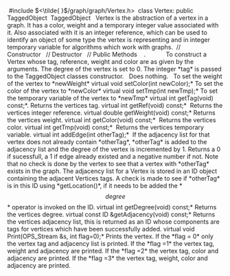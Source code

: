  \#include $<\tilde{ }$/graph/graph/Vertex.h$>$  class Vertex: public
TaggedObject  TaggedObject   Vertex is the abstraction of a vertex in a
graph. It has a color, weight and a temporary integer value associated
with it. Also associated with it is an integer reference, which can be
used to identify an object of some type the vertex is representing and
in integer temporary variable for algorithms which work with graphs.  //
Constructor   // Destructor   // Public Methods    .            To
construct a Vertex whose tag, reference, weight and color are as given
by the arguments. The degree of the vertex is set to $0$. The integer
\*tag\* is passed to the TaggedObject classes constructor.   Does
nothing.   To set the weight of the vertex to \*newWeight\* virtual void
setColor(int newColor);\* To set the color of the vertex to
\*newColor\* virtual void setTmp(int newTmp);\* To set the temporary
variable of the vertex to \*newTmp\* virtual int getTag(void)
const;\*. Returns the vertices tag. virtual int getRef(void) const;\*
 Returns the vertices integer reference. virtual double getWeight(void)
const;\* Returns the vertices weight. virtual int getColor(void)
const;\*  Returns the vertices color. virtual int getTmp(void) const;\*
 Returns the vertices temporary variable. virtual int addEdge(int
otherTag);\*  If the adjacency list for that vertex does not already
contain \*otherTag\*, \*otherTag\* is added to the adjacency list and
the degree of the vertex is incremented by $1$. Returns a $0$ if
sucessfull, a $1$ if edge already existed and a negative number if not.
Note that no check is done by the vertex to see that a vertex with
\*otherTag\* exists in the graph. The adjacency list for a Vertex is
stored in an ID object containing the adjacent Vertices tags. A check is
made to see if \*otherTag\* is in this ID using \*getLocation()\*, if it
needs to be added the \*$$degree$$\* operator is invoked on the
ID. virtual int getDegree(void) const;\* Returns the vertices
degree. virtual const ID &getAdjacency(void) const;\* Returns the
vertices adjacency list, this is returned as an ID whose components are
tags for vertices which have been successfully added. virtual void
Print(OPS_Stream &s, int flag=0);\* Prints the vertex. If the \*flag =
0\* only the vertex tag and adjacency list is printed. If the \*flag
=1\* the vertex tag, weight and adjacency are printed. If the \*flag
=2\* the vertex tag, color and adjacency are printed. If the \*flag =3\*
the vertex tag, weight, color and adjacency are printed. 
